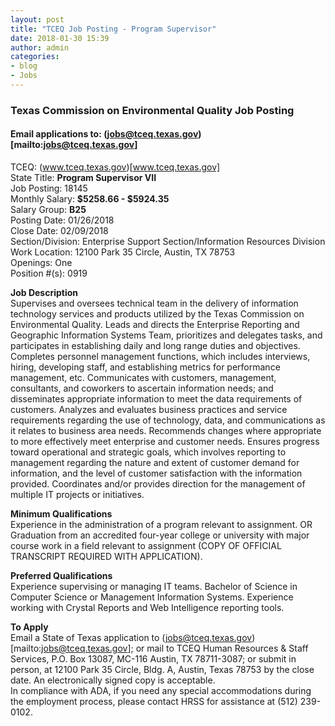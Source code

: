```yaml
---
layout: post
title: "TCEQ Job Posting - Program Supervisor"
date: 2018-01-30 15:39
author: admin
categories:
- blog
- Jobs
---
```


### **Texas Commission on Environmental Quality Job Posting**  
#### **Email applications to: (jobs@tceq.texas.gov)[mailto:jobs@tceq.texas.gov]**

TCEQ: (www.tceq.texas.gov)[www.tceq.texas.gov]  
State Title: **Program Supervisor VII**  
Job Posting: 18145  
Monthly Salary: **$5258.66 - $5924.35**  
Salary Group: **B25**  
Posting Date: 01/26/2018  
Close Date: 02/09/2018  
Section/Division: Enterprise Support Section/Information Resources Division  
Work Location: 12100 Park 35 Circle, Austin, TX 78753  
Openings: One  
Position #(s): 0919  

**Job Description**  
Supervises and oversees technical team in the delivery of information technology
services and products utilized by the Texas Commission on Environmental Quality.
Leads and directs the Enterprise Reporting and Geographic Information Systems
Team, prioritizes and delegates tasks, and participates in establishing daily and long range
duties and objectives. Completes personnel management functions, which
includes interviews, hiring, developing staff, and establishing metrics for performance
management, etc. Communicates with customers, management, consultants, and coworkers
to ascertain information needs; and disseminates appropriate information to
meet the data requirements of customers. Analyzes and evaluates business practices
and service requirements regarding the use of technology, data, and communications
as it relates to business area needs. Recommends changes where appropriate to
more effectively meet enterprise and customer needs. Ensures progress toward
operational and strategic goals, which involves reporting to management regarding
the nature and extent of customer demand for information, and the level of customer
satisfaction with the information provided. Coordinates and/or provides direction for
the management of multiple IT projects or initiatives.

**Minimum Qualifications**  
Experience in the administration of a program relevant to assignment.
OR Graduation from an accredited four-year college or university with major course
work in a field relevant to assignment (COPY OF OFFICIAL TRANSCRIPT REQUIRED
WITH APPLICATION).

**Preferred Qualifications**  
Experience supervising or managing IT teams.
Bachelor of Science in Computer Science or Management Information Systems.
Experience working with Crystal Reports and Web Intelligence reporting tools.

**To Apply**  
Email a State of Texas application to (jobs@tceq.texas.gov)[mailto:jobs@tceq.texas.gov]; or mail to TCEQ Human Resources & Staff Services, P.O. Box 13087, MC-116 Austin, TX 78711-3087; or
submit in person, at 12100 Park 35 Circle, Bldg. A, Austin, Texas 78753 by the close
date. An electronically signed copy is acceptable.  
In compliance with ADA, if you need any special accommodations during the
employment process, please contact HRSS for assistance at (512) 239-0102.
